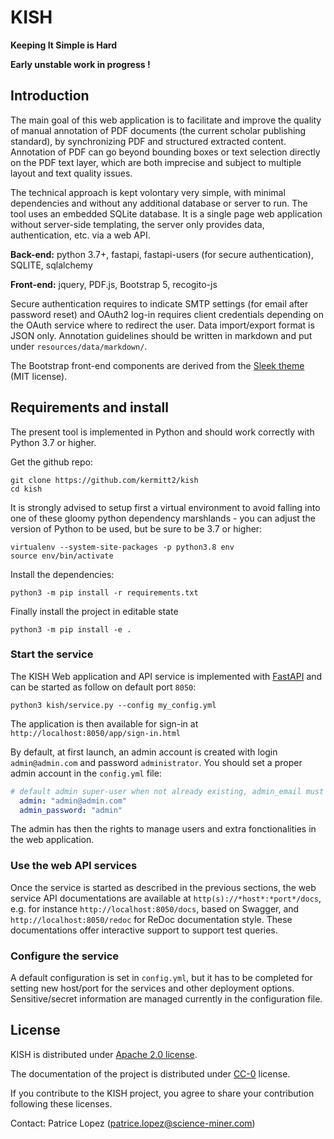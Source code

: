 # KISH

__Keeping It Simple is Hard__

__Early unstable work in progress !__

## Introduction

The main goal of this web application is to facilitate and improve the quality of manual annotation of PDF documents (the current scholar publishing standard), by synchronizing PDF and structured extracted content. Annotation of PDF can go beyond bounding boxes or text selection directly on the PDF text layer, which are both imprecise and subject to multiple layout and text quality issues.

The technical approach is kept volontary very simple, with minimal dependencies and without any additional database or server to run. The tool uses an embedded SQLite database. It is a single page web application without server-side templating, the server only provides data, authentication, etc. via a web API. 

**Back-end:** python 3.7+, fastapi, fastapi-users (for secure authentication), SQLITE, sqlalchemy

**Front-end:** jquery, PDF.js, Bootstrap 5, recogito-js 

Secure authentication requires to indicate SMTP settings (for email after password reset) and OAuth2 log-in requires client credentials depending on the OAuth service where to redirect the user. Data import/export format is JSON only. Annotation guidelines should be written in markdown and put under `resources/data/markdown/`. 

The Bootstrap front-end components are derived from the [Sleek theme](https://github.com/themefisher/sleek) (MIT license).

## Requirements and install

The present tool is implemented in Python and should work correctly with Python 3.7 or higher. 

Get the github repo:

```console
git clone https://github.com/kermitt2/kish
cd kish
```
It is strongly advised to setup first a virtual environment to avoid falling into one of these gloomy python dependency marshlands - you can adjust the version of Python to be used, but be sure to be 3.7 or higher:

```console
virtualenv --system-site-packages -p python3.8 env
source env/bin/activate
```

Install the dependencies:

```console
python3 -m pip install -r requirements.txt
```

Finally install the project in editable state

```console
python3 -m pip install -e .
```

### Start the service

The KISH Web application and API service is implemented with [FastAPI](https://fastapi.tiangolo.com) and can be started as follow on default port `8050`:  

```console
python3 kish/service.py --config my_config.yml
```

The application is then available for sign-in at `http://localhost:8050/app/sign-in.html`

By default, at first launch, an admin account is created with login `admin@admin.com` and password `administrator`. You should set a proper admin account in the `config.yml` file:

```yaml
# default admin super-user when not already existing, admin_email must be an email and password must be kept secret 
  admin: "admin@admin.com"
  admin_password: "admin"
```

The admin has then the rights to manage users and extra fonctionalities in the web application. 

### Use the web API services

Once the service is started as described in the previous sections, the web service API documentations are available at `http(s)://*host*:*port*/docs`, e.g. for instance `http://localhost:8050/docs`, based on Swagger, and `http://localhost:8050/redoc` for ReDoc documentation style. These documentations offer interactive support to support test queries. 

### Configure the service

A default configuration is set in `config.yml`, but it has to be completed for setting new host/port for the services and other deployment options. Sensitive/secret information are managed currently in the configuration file. 

## License

KISH is distributed under [Apache 2.0 license](http://www.apache.org/licenses/LICENSE-2.0). 

The documentation of the project is distributed under [CC-0](https://creativecommons.org/publicdomain/zero/1.0/) license. 

If you contribute to the KISH project, you agree to share your contribution following these licenses. 

Contact: Patrice Lopez (<patrice.lopez@science-miner.com>)
